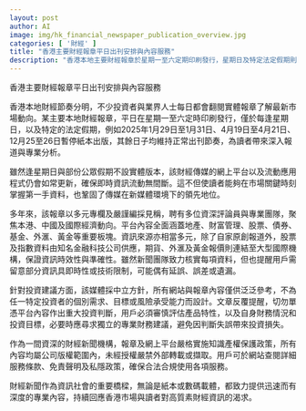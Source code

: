 ```yaml
---
layout: post
author: AI
image: img/hk_financial_newspaper_publication_overview.jpg
categories: [ '財經' ]
title: "香港主要財經報章平日出刊安排與內容服務"
description: "香港本地主要財經報章於星期一至六定期印刷發行，星期日及特定法定假期則暫停紙本出版，但數碼平台及應用程式繼續實時更新，提供全方位財經資訊。內容涵蓋本港、中國及國際經濟、地產、股票、基金、外滙等多元專欄，數據均由知名機構提供並嚴格核實。所有內容採中立立場，僅作一般參考，鼓勵讀者審慎評估及尋求專業意見。機構嚴格保障知識產權，未經授權禁止轉載，詳情可查閱網站相關條款。"
---
```

香港主要財經報章平日出刊安排與內容服務

香港本地財經節奏分明，不少投資者與業界人士每日都會翻閱實體報章了解最新市場動向。某主要本地財經報章，平日在星期一至六定時印刷發行，僅於每逢星期日，以及特定的法定假期，例如2025年1月29日至1月31日、4月19日至4月21日、12月25至26日暫停紙本出版，其餘日子均維持正常出刊節奏，為讀者帶來深入報道與專業分析。

雖然逢星期日與部份公眾假期不設實體版本，該財經傳媒的網上平台以及流動應用程式仍會如常更新，確保即時資訊流動無間斷。這不但使讀者能夠在市場關鍵時刻掌握第一手資料，也鞏固了傳媒在新媒體環境下的領先地位。

多年來，該報章以多元專欄及嚴謹編採見稱，聘有多位資深評論員與專業團隊，聚焦本港、中國及國際經濟動向。平台內容全面涵蓋地產、財富管理、股票、債券、基金、外滙、黃金等重要板塊。資訊來源亦相當多元，除了自家原創報道外，股票及指數資料由知名金融科技公司供應，期貨、外滙及黃金報價則連結至大型國際機構，保證資訊時效性與準確性。雖然新聞團隊致力核實每項資料，但也提醒用戶需留意部分資訊具即時性或技術限制，可能偶有延誤、誤差或遺漏。

針對投資建議方面，該媒體採中立方針，所有網站與報章內容僅供泛泛參考，不為任一特定投資者的個別需求、目標或風險承受能力而設計。文章反覆提醒，切勿單憑平台內容作出重大投資判斷，用戶必須審慎評估產品特性，以及自身財務情況和投資目標，必要時應尋求獨立的專業財務建議，避免因判斷失誤帶來投資損失。

作為一間資深的財經新聞機構，報章及網上平台嚴格實施知識產權保護政策，所有內容均屬公司版權範圍內，未經授權嚴禁外部轉載或擷取。用戶可於網站查閱詳細服務條款、免責聲明及私隱政策，確保合法合規使用各項服務。

財經新聞作為資訊社會的重要橋樑，無論是紙本或數碼載體，都致力提供迅速而有深度的專業內容，持續回應香港市場與讀者對高質素財經資訊的渴求。